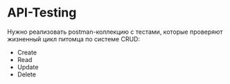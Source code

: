 # API-Testing

Нужно реализовать postman-коллекцию с тестами, которые проверяют жизненный цикл питомца
по системе CRUD:
* Create
* Read
* Update
* Delete
